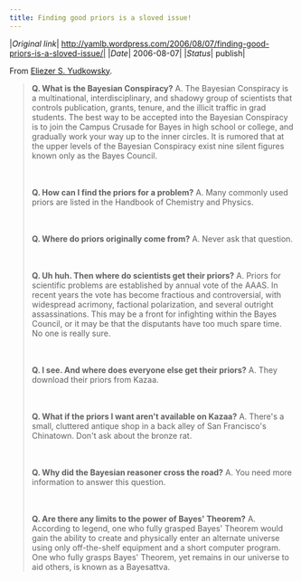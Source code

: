 ```yaml
---
title: Finding good priors is a sloved issue!
---
```


|*Original link*| http://yamlb.wordpress.com/2006/08/07/finding-good-priors-is-a-sloved-issue/|
|*Date*| 2006-08-07|
|*Status*| publish|

From  <a target="_blank" href="http://yudkowsky.net/bayes/bayes.html">Eliezer S. Yudkowsky</a>.
<blockquote>
<strong>Q.  What is the Bayesian Conspiracy?</strong>
A.  The Bayesian Conspiracy is a multinational,
interdisciplinary, and shadowy group of scientists
that controls publication, grants, tenure, and the
illicit traffic in grad students.  The best way to be
accepted into the Bayesian Conspiracy is to join the
Campus Crusade for Bayes in high school or college,
and gradually work your way up to the inner circles.
It is rumored that at the upper levels of the Bayesian
Conspiracy exist nine silent figures known only as the
Bayes Council.

<br><br><strong>Q.  How can I find the priors for a problem?</strong>
A.  Many commonly used priors are listed in the
Handbook of Chemistry and Physics.

<br><br><strong>Q.  Where do priors originally come from?</strong>
A.  Never ask that question.

<br><br><strong>Q.  Uh huh.  Then where do scientists get their priors?</strong>
A.  Priors for scientific problems are established by
annual vote of the AAAS.  In recent years the vote has
become fractious and controversial, with widespread
acrimony, factional polarization, and several outright
assassinations.  This may be a front for infighting
within the Bayes Council, or it may be that the
disputants have too much spare time.  No one is really
sure.

<br><br><strong>Q.  I see.  And where does everyone else get their priors?</strong>
A.  They download their priors from Kazaa.

<br><br><strong>Q.  What if the priors I want aren't available on Kazaa?</strong>
A.  There's a small, cluttered antique shop in a back
alley of San Francisco's Chinatown.  Don't ask about
the bronze rat.

<br><br><strong>Q.  Why did the Bayesian reasoner cross the road?</strong>
A.  You need more information to answer this question.

<br><br><strong>Q.  Are there any limits to the power of Bayes' Theorem?</strong>
A.  According to legend, one who fully grasped Bayes'
Theorem would gain the ability to create and
physically enter an alternate universe using only
off-the-shelf equipment and a short computer program.
One who fully grasps Bayes' Theorem, yet remains in
our universe to aid others, is known as a Bayesattva.</blockquote>

